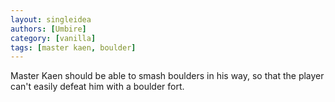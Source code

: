 ```yaml
---
layout: singleidea
authors: [Umbire]
category: [vanilla]
tags: [master kaen, boulder]
---
```

Master Kaen should be able to smash boulders in his way, so that the player
can't easily defeat him with a boulder fort.
